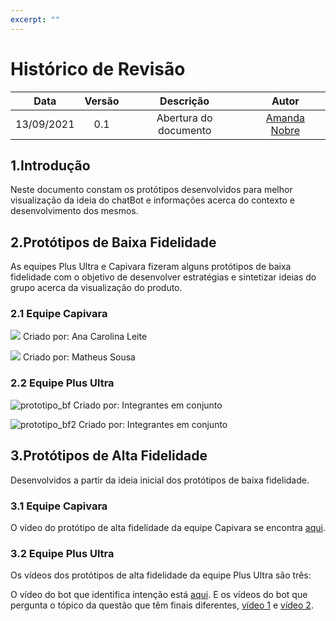 ```yaml
---
excerpt: ""
---
```

# Histórico de Revisão

| Data       | Versão | Descrição                      | Autor |
| :--------: | :----: | :----------------------------: | :-------: |
| 13/09/2021 |  0.1   |     Abertura do documento      | [Amanda Nobre](https://github.com/AmandaNbr) |

## 1.Introdução

Neste documento constam os protótipos desenvolvidos para melhor visualização da ideia do chatBot e informações acerca do contexto e desenvolvimento dos mesmos.

## 2.Protótipos de Baixa Fidelidade

As equipes Plus Ultra e Capivara fizeram alguns protótipos de baixa fidelidade com o objetivo de desenvolver estratégias e sintetizar ideias do grupo acerca da visualização do produto.

### 2.1 Equipe Capivara

![](https://user-images.githubusercontent.com/49570180/129123530-aa8c1625-fcec-49d9-a0dc-eb76da2430fe.jpg)
Criado por: Ana Carolina Leite

![](https://user-images.githubusercontent.com/54778783/129114238-43d92282-ba70-4bdb-9e9b-876dd8a42cfb.jpeg)
Criado por: Matheus Sousa

### 2.2 Equipe Plus Ultra

![prototipo_bf](https://user-images.githubusercontent.com/44625056/130364359-c673d65c-1dce-4580-b4ea-578bcdbecbf5.jpg)
Criado por: Integrantes em conjunto

![prototipo_bf2](https://user-images.githubusercontent.com/44625056/130364362-2c1db5e1-9e03-4a3d-af27-99f30e293558.jpg)
Criado por: Integrantes em conjunto

## 3.Protótipos de Alta Fidelidade

Desenvolvidos a partir da ideia inicial dos protótipos de baixa fidelidade.

### 3.1 Equipe Capivara

O vídeo do protótipo de alta fidelidade da equipe Capivara se encontra [aqui](https://user-images.githubusercontent.com/52364259/129654362-6eecfa6e-cc4e-4641-a289-2033211011d2.mp4).

### 3.2 Equipe Plus Ultra

Os vídeos dos protótipos de alta fidelidade da equipe Plus Ultra são três:

O vídeo do bot que identifica intenção está [aqui](https://user-images.githubusercontent.com/44625056/130374961-47656346-03c4-4794-a604-dc8cefa1314c.mp4).
E os vídeos do bot que pergunta o tópico da questão que têm finais diferentes, [vídeo 1](https://user-images.githubusercontent.com/44625056/130375095-e8a964ee-ba19-43c4-9c78-bde8e22450d4.mp4) e [vídeo 2](https://user-images.githubusercontent.com/44625056/130375104-4734b18d-da9b-4d9e-b07b-ecd64901897e.mp4).

